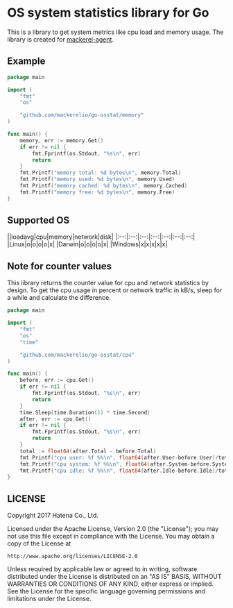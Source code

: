 # OS system statistics library for Go
This is a library to get system metrics like cpu load and memory usage.
The library is created for [mackerel-agent](https://github.com/mackerelio/mackerel-agent).

## Example
```go
package main

import (
	"fmt"
	"os"

	"github.com/mackerelio/go-osstat/memory"
)

func main() {
	memory, err := memory.Get()
	if err != nil {
		fmt.Fprintf(os.Stdout, "%s\n", err)
		return
	}
	fmt.Printf("memory total: %d bytes\n", memory.Total)
	fmt.Printf("memory used: %d bytes\n", memory.Used)
	fmt.Printf("memory cached: %d bytes\n", memory.Cached)
	fmt.Printf("memory free: %d bytes\n", memory.Free)
}
```

## Supported OS
||loadavg|cpu|memory|network|disk|
|:--:|:--:|:--:|:--:|:--:|:--:|:--:|
|Linux|o|o|o|o|x|
|Darwin|o|o|o|o|x|
|Windows|x|x|x|x|x|

## Note for counter values
This library returns the counter value for cpu and network statistics by design. To get the cpu usage in percent or network traffic in kB/s, sleep for a while and calculate the difference.

```go
package main

import (
	"fmt"
	"os"
	"time"

	"github.com/mackerelio/go-osstat/cpu"
)

func main() {
	before, err := cpu.Get()
	if err != nil {
		fmt.Fprintf(os.Stdout, "%s\n", err)
		return
	}
	time.Sleep(time.Duration(1) * time.Second)
	after, err := cpu.Get()
	if err != nil {
		fmt.Fprintf(os.Stdout, "%s\n", err)
		return
	}
	total := float64(after.Total - before.Total)
	fmt.Printf("cpu user: %f %%\n", float64(after.User-before.User)/total*100)
	fmt.Printf("cpu system: %f %%\n", float64(after.System-before.System)/total*100)
	fmt.Printf("cpu idle: %f %%\n", float64(after.Idle-before.Idle)/total*100)
}
```

## LICENSE
Copyright 2017 Hatena Co., Ltd.

Licensed under the Apache License, Version 2.0 (the "License");
you may not use this file except in compliance with the License.
You may obtain a copy of the License at

    http://www.apache.org/licenses/LICENSE-2.0

Unless required by applicable law or agreed to in writing, software
distributed under the License is distributed on an "AS IS" BASIS,
WITHOUT WARRANTIES OR CONDITIONS OF ANY KIND, either express or implied.
See the License for the specific language governing permissions and
limitations under the License.
